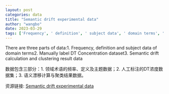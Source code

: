 ```yaml
---
layout: post
categories: data
title: "Semantic drift experimental data"
author: "wangbo"
date: 2023-03-29
tags: ['Frequency', ' definition', ' subject data', ' domain terms', ' DT Concentration dataset', ' manually label', ' semantic drift', ' clustering result data']
---
```


There are three parts of data:1. Frequency, definition and subject data of domain terms2. Manually label DT Concentration dataset3. Semantic drift calculation and clustering result data

数据包含三部分：1. 领域术语的频率、定义及主题数据；2. 人工标注的DT浓度数据集；3. 语义漂移计算与聚类结果数据。

资源链接: [Semantic drift experimental data](https://doi.org/10.57760/sciencedb.j00133.00209)
